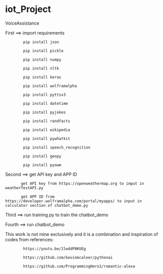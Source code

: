 # iot_Project
VoiceAssistance

First  ==> import requirements

            pip install json
            
            pip install pickle
            
            pip install numpy
            
            pip install nltk
            
            pip install keras
            
            pip install wolframalpha
            
            pip install pyttsx3
            
            pip install datetime
            
            pip install pyjokes
            
            pip install randfacts
            
            pip install wikipedia
            
            pip install pywhatkit
            
            pip install speech_recognition
            
            pip install geopy
            
            pip install pyowm

Second ==>  get API key and APP ID

           get API key from https://openweathermap.org to imput in weatherTestAPI.py

           get APP ID from https://developer.wolframalpha.com/portal/myapps/ to input in calculator section of chatbot_demo.py
           
Third ==> run training.py to train the chatbot_demo

Fourth  ==> run chatbot_demo

This work is not mine exclusively and it is a combination and inspiration of codes from references:

            https://youtu.be/1lwddP0KUEg
            
            https://github.com/kevinmcaleer/pythonai
            
            https://github.com/ProgrammingHero1/romantic-alexa
